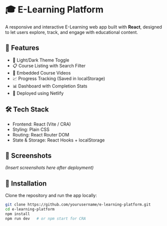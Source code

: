 # 🎓 E-Learning Platform

A responsive and interactive E-Learning web app built with **React**, designed to let users explore, track, and engage with educational content.

## 🚀 Features

- 🌙 Light/Dark Theme Toggle
- 📋 Course Listing with Search Filter
- 🎥 Embedded Course Videos
- 📈 Progress Tracking (Saved in localStorage)
- 📊 Dashboard with Completion Stats
- 💾 Deployed using Netlify

## 🛠 Tech Stack

- Frontend: React (Vite / CRA)
- Styling: Plain CSS
- Routing: React Router DOM
- State & Storage: React Hooks + localStorage

## 📸 Screenshots

*(Insert screenshots here after deployment)*

## 🔧 Installation

Clone the repository and run the app locally:

```bash
git clone https://github.com/yourusername/e-learning-platform.git
cd e-learning-platform
npm install
npm run dev   # or npm start for CRA
